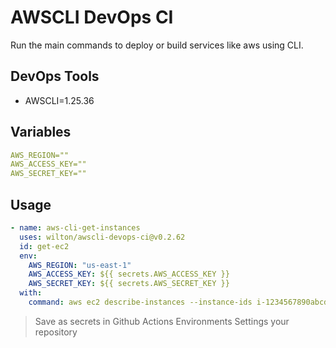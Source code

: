 # AWSCLI DevOps CI
   
Run the main commands to deploy or build services like aws using CLI.

## DevOps Tools
- AWSCLI=1.25.36

## Variables

```yaml
AWS_REGION=""
AWS_ACCESS_KEY=""
AWS_SECRET_KEY=""
```

## Usage

```yaml
- name: aws-cli-get-instances
  uses: wilton/awscli-devops-ci@v0.2.62
  id: get-ec2
  env: 
	AWS_REGION: "us-east-1"
	AWS_ACCESS_KEY: ${{ secrets.AWS_ACCESS_KEY }}
	AWS_SECRET_KEY: ${{ secrets.AWS_SECRET_KEY }}  
  with:
    command: aws ec2 describe-instances --instance-ids i-1234567890abcdef0
```
> Save as secrets in Github Actions Environments Settings your repository